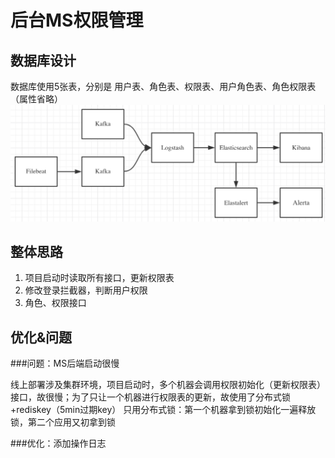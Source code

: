# 后台MS权限管理
## 数据库设计
数据库使用5张表，分别是 用户表、角色表、权限表、用户角色表、角色权限表（属性省略）
![title](https://raw.githubusercontent.com/pallcard/noteImg/master/noteImg/2020/03/08/Screen%20Shot%202019-06-25%20at%2011.42.16%20AM-1583637023859.png?token=AHBYBJ3GYFIXXCLZQADJBHK6MRRF6)

## 整体思路
1. 项目启动时读取所有接口，更新权限表
2. 修改登录拦截器，判断用户权限
3. 角色、权限接口

## 优化&问题
###问题：MS后端启动很慢

线上部署涉及集群环境，项目启动时，多个机器会调用权限初始化（更新权限表）接口，故很慢；为了只让一个机器进行权限表的更新，故使用了分布式锁+rediskey（5min过期key）
只用分布式锁：第一个机器拿到锁初始化一遍释放锁，第二个应用又初拿到锁


###优化：添加操作日志
